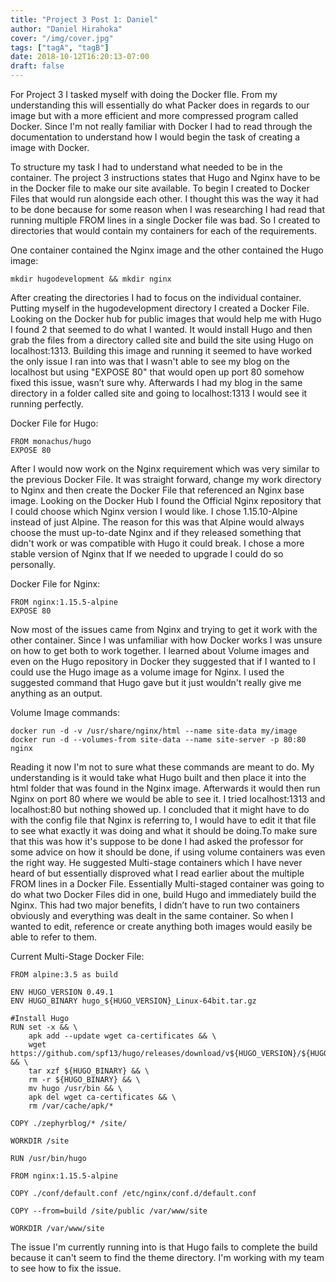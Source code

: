 ```yaml
---
title: "Project 3 Post 1: Daniel"
author: "Daniel Hirahoka"
cover: "/img/cover.jpg"
tags: ["tagA", "tagB"]
date: 2018-10-12T16:20:13-07:00
draft: false
---
```

For Project 3 I tasked myself with doing the Docker fIle. From my understanding this will essentially do what Packer does in regards to our image but with a more efficient and more compressed program called Docker. Since I'm not really familiar with Docker I had to read through the documentation to understand how I would begin the task of creating a image with Docker.

To structure my task I had to understand what needed to be in the container. The project 3 instructions states that Hugo and Nginx have to be in the Docker file to make our site available. To begin I created to Docker Files that would run alongside each other. I thought this was the way it had to be done because for some reason when I was researching I had read that running multiple FROM lines in a single Docker file was bad. So I created to directories that would contain my containers for each of the requirements.

One container contained the Nginx image and the other contained the Hugo image:

	mkdir hugodevelopment && mkdir nginx

After creating the directories I had to focus on the individual container. Putting myself in the hugodevelopment directory I created a Docker File. Looking on the Docker hub for public images that would help me with Hugo I found 2 that seemed to do what I wanted. It would install Hugo and then grab the files from a directory called site and build the site using Hugo on localhost:1313. Building this image and running it seemed to have worked the only issue I ran into was that I wasn't able to see my blog on the localhost but using "EXPOSE 80" that would open up port 80 somehow fixed this issue, wasn’t sure why. Afterwards I had my blog in the same directory in a folder called site and going to localhost:1313 I would see it running perfectly.

Docker File for Hugo:

	FROM monachus/hugo
	EXPOSE 80

After I would now work on the Nginx requirement which was very similar to the previous Docker File. It was straight forward, change my work directory to Nginx and then create the Docker File that referenced an Nginx base image. Looking on the Docker Hub I found the Official Nginx repository that I could choose which Nginx version I would like. I chose 1.15.10-Alpine instead of just Alpine. The reason for this was that Alpine would always choose the must up-to-date Nginx and if they released something that didn't work or was compatible with Hugo it could break. I chose a more stable version of Nginx that If we needed to upgrade I could do so personally.

Docker File for Nginx:

	FROM nginx:1.15.5-alpine
	EXPOSE 80

Now most of the issues came from Nginx and trying to get it work with the other container. Since I was unfamiliar with how Docker works I was unsure on how to get both to work together. I learned about Volume images and even on the Hugo repository in Docker they suggested that if I wanted to I could use the Hugo image as a volume image for Nginx. I used the suggested command that Hugo gave but it just wouldn't really give me anything as an output.

Volume Image commands:

	docker run -d -v /usr/share/nginx/html --name site-data my/image
	docker run -d --volumes-from site-data --name site-server -p 80:80 nginx

Reading it now I'm not to sure what these commands are meant to do. My understanding is it would take what Hugo built and then place it into the html folder that was found in the Nginx image. Afterwards it would then run Nginx on port 80 where we would be able to see it. I tried localhost:1313 and localhost:80 but nothing showed up. I concluded that it might have to do with the config file that Nginx is referring to, I would have to edit it that file to see what exactly it was doing and what it should be doing.To make sure that this was how it's suppose to be done I had asked the professor for some advice on how it should be done, if using volume containers was even the right way. He suggested Multi-stage containers which I have never heard of but essentially disproved what I read earlier about the multiple FROM lines in a Docker File. Essentially Multi-staged container was going to do what two Docker Files did in one, build Hugo and immediately build the Nginx. This had two major benefits, I didn’t have to run two containers obviously and everything was dealt in the same container. So when I wanted to edit, reference or create anything both images would easily be able to refer to them. 

Current Multi-Stage Docker File:

~~~
FROM alpine:3.5 as build

ENV HUGO_VERSION 0.49.1
ENV HUGO_BINARY hugo_${HUGO_VERSION}_Linux-64bit.tar.gz

#Install Hugo
RUN set -x && \
	apk add --update wget ca-certificates && \
	wget https://github.com/spf13/hugo/releases/download/v${HUGO_VERSION}/${HUGO_BINARY} && \
	tar xzf ${HUGO_BINARY} && \
	rm -r ${HUGO_BINARY} && \
	mv hugo /usr/bin && \
	apk del wget ca-certificates && \
	rm /var/cache/apk/*

COPY ./zephyrblog/* /site/

WORKDIR /site

RUN /usr/bin/hugo

FROM nginx:1.15.5-alpine

COPY ./conf/default.conf /etc/nginx/conf.d/default.conf

COPY --from=build /site/public /var/www/site

WORKDIR /var/www/site
~~~

The issue I'm currently running into is that Hugo fails to complete the build because it can't seem to find the theme directory. I'm working with my team to see how to fix the issue.


